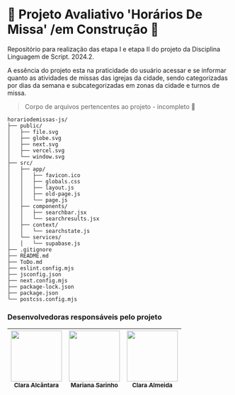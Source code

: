  # 🚧 Projeto Avaliativo 'Horários De Missa' /em Construção 🚧 
Repositório para realização das etapa I e etapa II do projeto da Disciplina Linguagem de Script. 2024.2.

A essência do projeto esta na praticidade do usuário acessar e se informar quanto as atividades de missas das igrejas da cidade, sendo categorizadas por dias da semana e subcategorizadas em zonas da cidade e turnos de missa.

> Corpo de arquivos pertencentes ao projeto - incompleto 📁

 ```
horariodemissas-js/
├── public/
│   ├── file.svg
│   ├── globe.svg
│   ├── next.svg
│   ├── vercel.svg
│   └── window.svg
├── src/
│   ├── app/
│   │   ├── favicon.ico
│   │   ├── globals.css
│   │   ├── layout.js
│   │   ├── old-page.js
│   │   └── page.js
│   ├── components/
│   │   ├── searchbar.jsx
│   │   └── searchresults.jsx
│   ├── context/
│   │   └── searchstate.js
│   └── services/
│   │   └── supabase.js
├── .gitignore
├── README.md
├── ToDo.md
├── eslint.config.mjs
├── jsconfig.json
├── next.config.mjs
├── package-lock.json
├── package.json
└── postcss.config.mjs
 ```

### Desenvolvedoras responsáveis pelo projeto
| [<img loading="lazy" src="https://github.com/oiclai.png" width=115><br><sub>Clara Alcântara</sub>](https://github.com/oiclai) | [<img loading="lazy" src="https://github.com/marisarinho.png" width=115><br><sub>Mariana Sarinho</sub>](https://github.com/marisarinho)| [<img loading="lazy" src="https://github.com/euclaraalmeida.png" width=115><br><sub>Clara Almeida</sub>](https://github.com/euclaraalmeida)
| :---: | :---: | :---: |
